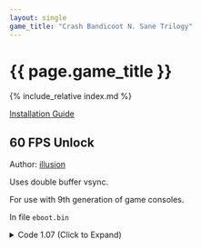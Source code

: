 ```yaml
---
layout: single
game_title: "Crash Bandicoot N. Sane Trilogy"
---
```


# {{ page.game_title }}

{% include_relative index.md %}

[Installation Guide](/install-instructions/)

## 60 FPS Unlock

Author: [illusion](https://twitter.com/illusion0002)

Uses double buffer vsync.

For use with 9th generation of game consoles.

In file `eboot.bin`

<details>
<summary>Code 1.07 (Click to Expand)</summary>

{% highlight none %}
# sceVideoOutSetFlipRate

E8 2D E3 D0 00

90 90 90 90 90
{% endhighlight %}

</details>
